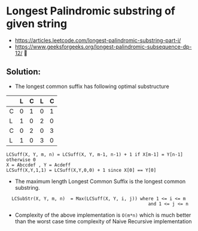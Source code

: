 # Longest Palindromic substring of given string

* https://articles.leetcode.com/longest-palindromic-substring-part-i/
* https://www.geeksforgeeks.org/longest-palindromic-subsequence-dp-12/

## Solution:
* The longest common suffix has following optimal substructure 

|   | L  | C  | L  | C |
|---|---|---|---|---|
| C | 0 | 1 | 0 | 1 |
| L | 1 | 0 | 2 | 0 |
| C | 0 | 2 | 0 | 3 |
| L | 1 | 0 | 3 | 0 |


```
LCSuff(X, Y, m, n) = LCSuff(X, Y, m-1, n-1) + 1 if X[m-1] = Y[n-1]  otherwise 0
X = Abccdef , Y = Acdeff 
LCSuff(X,Y,1,1) = LCSuff(X,Y,0,0) + 1 since X[0] == Y[0]
```

* The maximum length Longest Common Suffix is the longest common substring.
```
  LCSubStr(X, Y, m, n)  = Max(LCSuff(X, Y, i, j)) where 1 <= i <= m
                                                     and 1 <= j <= n
```
* Complexity of the above implementation is `O(m*n)` which is much better than the worst case time complexity of Naive Recursive implementation

